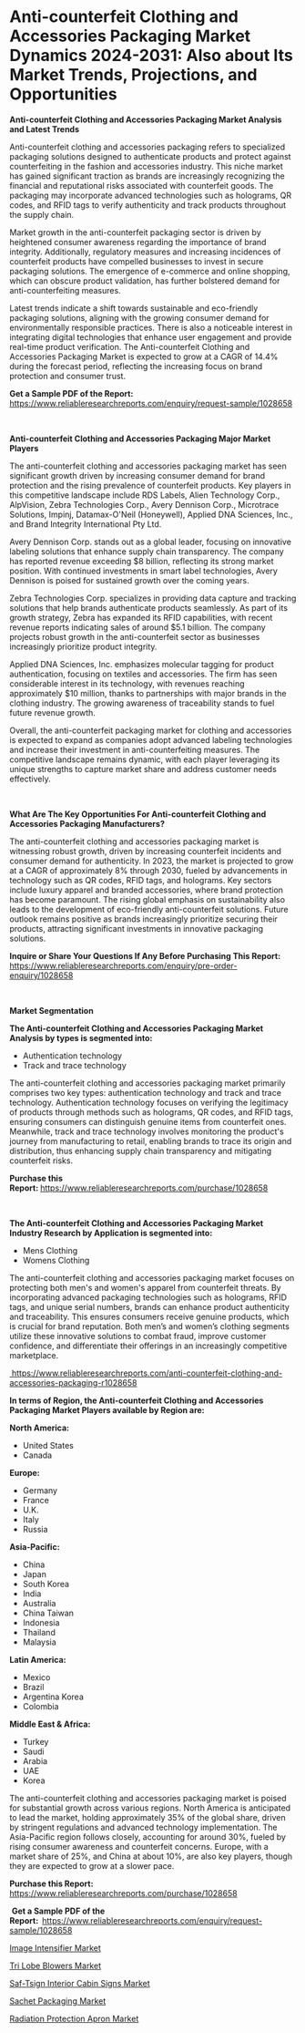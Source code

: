 <p><h1>Anti-counterfeit Clothing and Accessories Packaging Market Dynamics 2024-2031: Also about Its Market Trends, Projections, and Opportunities</h1></p><p><strong>Anti-counterfeit Clothing and Accessories Packaging Market Analysis and Latest Trends</strong></p>
<p><p>Anti-counterfeit clothing and accessories packaging refers to specialized packaging solutions designed to authenticate products and protect against counterfeiting in the fashion and accessories industry. This niche market has gained significant traction as brands are increasingly recognizing the financial and reputational risks associated with counterfeit goods. The packaging may incorporate advanced technologies such as holograms, QR codes, and RFID tags to verify authenticity and track products throughout the supply chain.</p><p>Market growth in the anti-counterfeit packaging sector is driven by heightened consumer awareness regarding the importance of brand integrity. Additionally, regulatory measures and increasing incidences of counterfeit products have compelled businesses to invest in secure packaging solutions. The emergence of e-commerce and online shopping, which can obscure product validation, has further bolstered demand for anti-counterfeiting measures.</p><p>Latest trends indicate a shift towards sustainable and eco-friendly packaging solutions, aligning with the growing consumer demand for environmentally responsible practices. There is also a noticeable interest in integrating digital technologies that enhance user engagement and provide real-time product verification. The Anti-counterfeit Clothing and Accessories Packaging Market is expected to grow at a CAGR of 14.4% during the forecast period, reflecting the increasing focus on brand protection and consumer trust.</p></p>
<p><strong>Get a Sample PDF of the Report:&nbsp;</strong> <a href="https://www.reliableresearchreports.com/enquiry/request-sample/1028658?utm_campaign=115&utm_medium=2&utm_source=Github&utm_content=ia&utm_term=03122024&utm_id=anti-counterfeit-clothing-and-accessories-packaging">https://www.reliableresearchreports.com/enquiry/request-sample/1028658</a></p>
<p>&nbsp;</p>
<p><strong>Anti-counterfeit Clothing and Accessories Packaging Major Market Players</strong></p>
<p><p>The anti-counterfeit clothing and accessories packaging market has seen significant growth driven by increasing consumer demand for brand protection and the rising prevalence of counterfeit products. Key players in this competitive landscape include RDS Labels, Alien Technology Corp., AlpVision, Zebra Technologies Corp., Avery Dennison Corp., Microtrace Solutions, Impinj, Datamax-O'Neil (Honeywell), Applied DNA Sciences, Inc., and Brand Integrity International Pty Ltd.</p><p>Avery Dennison Corp. stands out as a global leader, focusing on innovative labeling solutions that enhance supply chain transparency. The company has reported revenue exceeding $8 billion, reflecting its strong market position. With continued investments in smart label technologies, Avery Dennison is poised for sustained growth over the coming years.</p><p>Zebra Technologies Corp. specializes in providing data capture and tracking solutions that help brands authenticate products seamlessly. As part of its growth strategy, Zebra has expanded its RFID capabilities, with recent revenue reports indicating sales of around $5.1 billion. The company projects robust growth in the anti-counterfeit sector as businesses increasingly prioritize product integrity.</p><p>Applied DNA Sciences, Inc. emphasizes molecular tagging for product authentication, focusing on textiles and accessories. The firm has seen considerable interest in its technology, with revenues reaching approximately $10 million, thanks to partnerships with major brands in the clothing industry. The growing awareness of traceability stands to fuel future revenue growth.</p><p>Overall, the anti-counterfeit packaging market for clothing and accessories is expected to expand as companies adopt advanced labeling technologies and increase their investment in anti-counterfeiting measures. The competitive landscape remains dynamic, with each player leveraging its unique strengths to capture market share and address customer needs effectively.</p></p>
<p>&nbsp;</p>
<p><strong>What Are The Key Opportunities For Anti-counterfeit Clothing and Accessories Packaging Manufacturers?</strong></p>
<p><p>The anti-counterfeit clothing and accessories packaging market is witnessing robust growth, driven by increasing counterfeit incidents and consumer demand for authenticity. In 2023, the market is projected to grow at a CAGR of approximately 8% through 2030, fueled by advancements in technology such as QR codes, RFID tags, and holograms. Key sectors include luxury apparel and branded accessories, where brand protection has become paramount. The rising global emphasis on sustainability also leads to the development of eco-friendly anti-counterfeit solutions. Future outlook remains positive as brands increasingly prioritize securing their products, attracting significant investments in innovative packaging solutions.</p></p>
<p><strong>Inquire or Share Your Questions If Any Before Purchasing This Report:</strong> <a href="https://www.reliableresearchreports.com/enquiry/pre-order-enquiry/1028658?utm_campaign=115&utm_medium=2&utm_source=Github&utm_content=ia&utm_term=03122024&utm_id=anti-counterfeit-clothing-and-accessories-packaging">https://www.reliableresearchreports.com/enquiry/pre-order-enquiry/1028658</a></p>
<p>&nbsp;</p>
<p><strong>Market Segmentation</strong></p>
<p><strong>The Anti-counterfeit Clothing and Accessories Packaging Market Analysis by types is segmented into:</strong></p>
<p><ul><li>Authentication technology</li><li>Track and trace technology</li></ul></p>
<p><p>The anti-counterfeit clothing and accessories packaging market primarily comprises two key types: authentication technology and track and trace technology. Authentication technology focuses on verifying the legitimacy of products through methods such as holograms, QR codes, and RFID tags, ensuring consumers can distinguish genuine items from counterfeit ones. Meanwhile, track and trace technology involves monitoring the product's journey from manufacturing to retail, enabling brands to trace its origin and distribution, thus enhancing supply chain transparency and mitigating counterfeit risks.</p></p>
<p><strong>Purchase this Report:&nbsp;</strong><a href="https://www.reliableresearchreports.com/purchase/1028658?utm_campaign=115&utm_medium=2&utm_source=Github&utm_content=ia&utm_term=03122024&utm_id=anti-counterfeit-clothing-and-accessories-packaging">https://www.reliableresearchreports.com/purchase/1028658</a></p>
<p>&nbsp;</p>
<p><strong>The Anti-counterfeit Clothing and Accessories Packaging Market Industry Research by Application is segmented into:</strong></p>
<p><ul><li>Mens Clothing</li><li>Womens Clothing</li></ul></p>
<p><p>The anti-counterfeit clothing and accessories packaging market focuses on protecting both men's and women's apparel from counterfeit threats. By incorporating advanced packaging technologies such as holograms, RFID tags, and unique serial numbers, brands can enhance product authenticity and traceability. This ensures consumers receive genuine products, which is crucial for brand reputation. Both men’s and women’s clothing segments utilize these innovative solutions to combat fraud, improve customer confidence, and differentiate their offerings in an increasingly competitive marketplace.</p></p>
<p><a href="https://www.reliableresearchreports.com/anti-counterfeit-clothing-and-accessories-packaging-r1028658?utm_campaign=115&utm_medium=2&utm_source=Github&utm_content=ia&utm_term=03122024&utm_id=anti-counterfeit-clothing-and-accessories-packaging">&nbsp;https://www.reliableresearchreports.com/anti-counterfeit-clothing-and-accessories-packaging-r1028658</a></p>
<p><strong>In terms of Region, the Anti-counterfeit Clothing and Accessories Packaging Market Players available by Region are:</strong></p>
<p>
    <p> <strong> North America: </strong>
        <ul>
            <li>United States</li>
            <li>Canada</li>
        </ul>
        </p> 
    <p> <strong> Europe: </strong>
        <ul>
            <li>Germany</li>
            <li>France</li>
            <li>U.K.</li>
            <li>Italy</li>
            <li>Russia</li>
        </ul>
        </p> 
    <p> <strong> Asia-Pacific: </strong>
        <ul>
            <li>China</li>
            <li>Japan</li>
            <li>South Korea</li>
            <li>India</li>
            <li>Australia</li>
            <li>China Taiwan</li>
            <li>Indonesia</li>
            <li>Thailand</li>
            <li>Malaysia</li>
        </ul>
        </p> 
    <p> <strong> Latin America: </strong>
        <ul>
            <li>Mexico</li>
            <li>Brazil</li>
            <li>Argentina Korea</li>
            <li>Colombia</li>
        </ul>
        </p> 
    <p> <strong> Middle East & Africa: </strong>
        <ul>
            <li>Turkey</li>
            <li>Saudi</li>
            <li>Arabia</li>
            <li>UAE</li>
            <li>Korea</li>
        </ul>
    </p>
    </p>
<p><p>The anti-counterfeit clothing and accessories packaging market is poised for substantial growth across various regions. North America is anticipated to lead the market, holding approximately 35% of the global share, driven by stringent regulations and advanced technology implementation. The Asia-Pacific region follows closely, accounting for around 30%, fueled by rising consumer awareness and counterfeit concerns. Europe, with a market share of 25%, and China at about 10%, are also key players, though they are expected to grow at a slower pace.</p></p>
<p><strong>Purchase this Report: </strong><a href="https://www.reliableresearchreports.com/purchase/1028658?utm_campaign=115&utm_medium=2&utm_source=Github&utm_content=ia&utm_term=03122024&utm_id=anti-counterfeit-clothing-and-accessories-packaging">https://www.reliableresearchreports.com/purchase/1028658</a></p>
<p>&nbsp;<strong>Get a Sample PDF of the Report:&nbsp;&nbsp;</strong><a href="https://www.reliableresearchreports.com/enquiry/request-sample/1028658?utm_campaign=115&utm_medium=2&utm_source=Github&utm_content=ia&utm_term=03122024&utm_id=anti-counterfeit-clothing-and-accessories-packaging">https://www.reliableresearchreports.com/enquiry/request-sample/1028658</a></p>
<p><strong></strong></p>
<p><p><a href="https://issuu.com/reportprime-2/docs/image-intensifier-market-size-2030.pptx?utm_campaign=115&utm_medium=2&utm_source=Github&utm_content=ia&utm_term=03122024&utm_id=anti-counterfeit-clothing-and-accessories-packaging">Image Intensifier Market</a></p><p><a href="https://www.linkedin.com/pulse/tri-lobe-blowers-market2024-2031-industry-insights-investment-ajrke?utm_campaign=115&utm_medium=2&utm_source=Github&utm_content=ia&utm_term=03122024&utm_id=anti-counterfeit-clothing-and-accessories-packaging">Tri Lobe Blowers Market</a></p><p><a href="https://github.com/ashepherd82/Market-Research-Report-List-6/blob/main/saf-tsign-interior-cabin-signs-market.md?utm_campaign=115&utm_medium=2&utm_source=Github&utm_content=ia&utm_term=03122024&utm_id=anti-counterfeit-clothing-and-accessories-packaging">Saf-Tsign Interior Cabin Signs Market</a></p><p><a href="https://github.com/JakirUddin651/Market-Research-Report-List-1/blob/main/sachet-packaging-market.md?utm_campaign=115&utm_medium=2&utm_source=Github&utm_content=ia&utm_term=03122024&utm_id=anti-counterfeit-clothing-and-accessories-packaging">Sachet Packaging Market</a></p><p><a href="https://issuu.com/reportprime-2/docs/radiation-protection-apron-market-size-2030.pptx?utm_campaign=115&utm_medium=2&utm_source=Github&utm_content=ia&utm_term=03122024&utm_id=anti-counterfeit-clothing-and-accessories-packaging">Radiation Protection Apron Market</a></p></p>